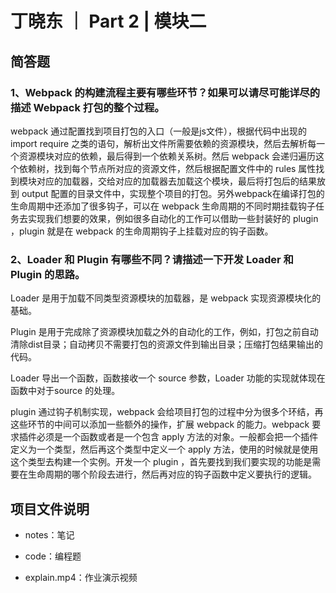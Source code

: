 # 丁晓东 ｜ Part 2 | 模块二

## 简答题

### 1、Webpack 的构建流程主要有哪些环节？如果可以请尽可能详尽的描述 Webpack 打包的整个过程。

webpack 通过配置找到项目打包的入口（一般是js文件），根据代码中出现的 import require 之类的语句，解析出文件所需要依赖的资源模块，然后去解析每一个资源模块对应的依赖，最后得到一个依赖关系树。然后 webpack 会递归遍历这个依赖树，找到每个节点所对应的资源文件，然后根据配置文件中的 rules 属性找到模块对应的加载器，交给对应的加载器去加载这个模块，最后将打包后的结果放到 output 配置的目录文件中，实现整个项目的打包。另外webpack在编译打包的生命周期中还添加了很多钩子，可以在 webpack 生命周期的不同时期挂载钩子任务去实现我们想要的效果，例如很多自动化的工作可以借助一些封装好的 plugin ，plugin 就是在 webpack 的生命周期钩子上挂载对应的钩子函数。

### 2、Loader 和 Plugin 有哪些不同？请描述一下开发 Loader 和 Plugin 的思路。

Loader 是用于加载不同类型资源模块的加载器，是 webpack 实现资源模块化的基础。

Plugin 是用于完成除了资源模块加载之外的自动化的工作，例如，打包之前自动清除dist目录；自动拷贝不需要打包的资源文件到输出目录；压缩打包结果输出的代码。

Loader 导出一个函数，函数接收一个 source 参数，Loader 功能的实现就体现在函数中对于source 的处理。

plugin 通过钩子机制实现，webpack 会给项目打包的过程中分为很多个环结，再这些环节的中间可以添加一些额外的操作，扩展 webpack 的能力。webpack 要求插件必须是一个函数或者是一个包含 apply 方法的对象。一般都会把一个插件定义为一个类型，然后再这个类型中定义一个 apply 方法，使用的时候就是使用这个类型去构建一个实例。开发一个 plugin ，首先要找到我们要实现的功能是需要在生命周期的哪个阶段去进行，然后再对应的钩子函数中定义要执行的逻辑。

## 项目文件说明

- notes：笔记
- code：编程题

- explain.mp4：作业演示视频